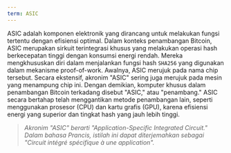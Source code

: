```yaml
---
term: ASIC
---
```


ASIC adalah komponen elektronik yang dirancang untuk melakukan fungsi tertentu dengan efisiensi optimal. Dalam konteks penambangan Bitcoin, ASIC merupakan sirkuit terintegrasi khusus yang melakukan operasi hash berkecepatan tinggi dengan konsumsi energi rendah. Mereka mengkhususkan diri dalam menjalankan fungsi hash `SHA256` yang digunakan dalam mekanisme proof-of-work. Awalnya, ASIC merujuk pada nama chip tersebut. Secara ekstensif, akronim "ASIC" sering juga merujuk pada mesin yang menampung chip ini. Dengan demikian, komputer khusus dalam penambangan Bitcoin terkadang disebut "ASIC," atau "penambang." ASIC secara bertahap telah menggantikan metode penambangan lain, seperti menggunakan prosesor (CPU) dan kartu grafis (GPU), karena efisiensi energi yang superior dan tingkat hash yang jauh lebih tinggi.

>*Akronim "ASIC" berarti "Application-Specific Integrated Circuit." Dalam bahasa Prancis, istilah ini dapat diterjemahkan sebagai "Circuit intégré spécifique à une application".*